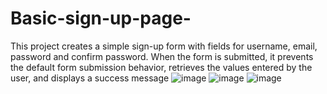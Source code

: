 # Basic-sign-up-page-
This project creates a simple sign-up form with fields for username, email, password and confirm password. When the form is submitted, it prevents the default form submission behavior, retrieves the values entered by the user, and displays a success message 
![image](https://github.com/RockAbhimanyu/Basic-sign-up-page-/assets/105540001/c92955a2-6298-4fef-8867-e1edef2683c5)
![image](https://github.com/RockAbhimanyu/Basic-sign-up-page-/assets/105540001/c152aceb-e616-4ebe-afae-13c71fd166b3)
![image](https://github.com/RockAbhimanyu/Basic-sign-up-page-/assets/105540001/b27f9ee1-5e78-4159-8185-e854467eeab2)
